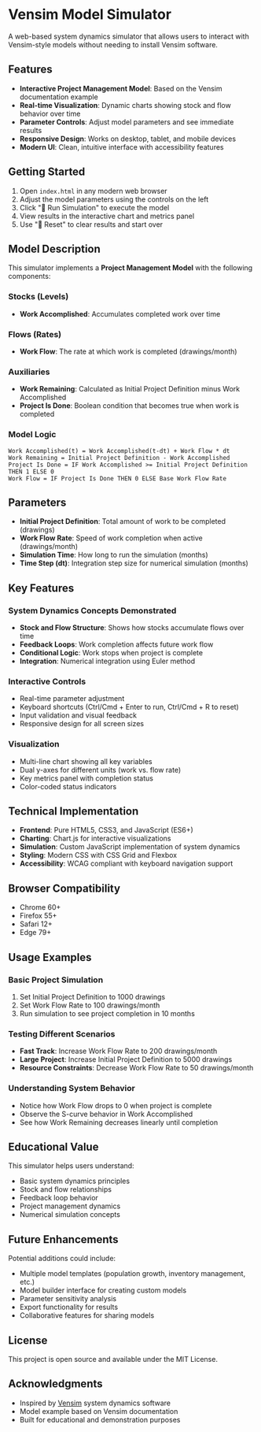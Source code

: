 # Vensim Model Simulator

A web-based system dynamics simulator that allows users to interact with Vensim-style models without needing to install Vensim software.

## Features

- **Interactive Project Management Model**: Based on the Vensim documentation example
- **Real-time Visualization**: Dynamic charts showing stock and flow behavior over time
- **Parameter Controls**: Adjust model parameters and see immediate results
- **Responsive Design**: Works on desktop, tablet, and mobile devices
- **Modern UI**: Clean, intuitive interface with accessibility features

## Getting Started

1. Open `index.html` in any modern web browser
2. Adjust the model parameters using the controls on the left
3. Click "🚀 Run Simulation" to execute the model
4. View results in the interactive chart and metrics panel
5. Use "🔄 Reset" to clear results and start over

## Model Description

This simulator implements a **Project Management Model** with the following components:

### Stocks (Levels)
- **Work Accomplished**: Accumulates completed work over time

### Flows (Rates)
- **Work Flow**: The rate at which work is completed (drawings/month)

### Auxiliaries
- **Work Remaining**: Calculated as Initial Project Definition minus Work Accomplished
- **Project Is Done**: Boolean condition that becomes true when work is completed

### Model Logic
```
Work Accomplished(t) = Work Accomplished(t-dt) + Work Flow * dt
Work Remaining = Initial Project Definition - Work Accomplished
Project Is Done = IF Work Accomplished >= Initial Project Definition THEN 1 ELSE 0
Work Flow = IF Project Is Done THEN 0 ELSE Base Work Flow Rate
```

## Parameters

- **Initial Project Definition**: Total amount of work to be completed (drawings)
- **Work Flow Rate**: Speed of work completion when active (drawings/month)
- **Simulation Time**: How long to run the simulation (months)
- **Time Step (dt)**: Integration step size for numerical simulation (months)

## Key Features

### System Dynamics Concepts Demonstrated
- **Stock and Flow Structure**: Shows how stocks accumulate flows over time
- **Feedback Loops**: Work completion affects future work flow
- **Conditional Logic**: Work stops when project is complete
- **Integration**: Numerical integration using Euler method

### Interactive Controls
- Real-time parameter adjustment
- Keyboard shortcuts (Ctrl/Cmd + Enter to run, Ctrl/Cmd + R to reset)
- Input validation and visual feedback
- Responsive design for all screen sizes

### Visualization
- Multi-line chart showing all key variables
- Dual y-axes for different units (work vs. flow rate)
- Key metrics panel with completion status
- Color-coded status indicators

## Technical Implementation

- **Frontend**: Pure HTML5, CSS3, and JavaScript (ES6+)
- **Charting**: Chart.js for interactive visualizations
- **Simulation**: Custom JavaScript implementation of system dynamics
- **Styling**: Modern CSS with CSS Grid and Flexbox
- **Accessibility**: WCAG compliant with keyboard navigation support

## Browser Compatibility

- Chrome 60+
- Firefox 55+
- Safari 12+
- Edge 79+

## Usage Examples

### Basic Project Simulation
1. Set Initial Project Definition to 1000 drawings
2. Set Work Flow Rate to 100 drawings/month
3. Run simulation to see project completion in 10 months

### Testing Different Scenarios
- **Fast Track**: Increase Work Flow Rate to 200 drawings/month
- **Large Project**: Increase Initial Project Definition to 5000 drawings
- **Resource Constraints**: Decrease Work Flow Rate to 50 drawings/month

### Understanding System Behavior
- Notice how Work Flow drops to 0 when project is complete
- Observe the S-curve behavior in Work Accomplished
- See how Work Remaining decreases linearly until completion

## Educational Value

This simulator helps users understand:
- Basic system dynamics principles
- Stock and flow relationships
- Feedback loop behavior
- Project management dynamics
- Numerical simulation concepts

## Future Enhancements

Potential additions could include:
- Multiple model templates (population growth, inventory management, etc.)
- Model builder interface for creating custom models
- Parameter sensitivity analysis
- Export functionality for results
- Collaborative features for sharing models

## License

This project is open source and available under the MIT License.

## Acknowledgments

- Inspired by [Vensim](https://vensim.com) system dynamics software
- Model example based on Vensim documentation
- Built for educational and demonstration purposes
